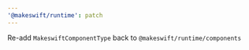 ```yaml
---
'@makeswift/runtime': patch
---
```


Re-add `MakeswiftComponentType` back to `@makeswift/runtime/components`
